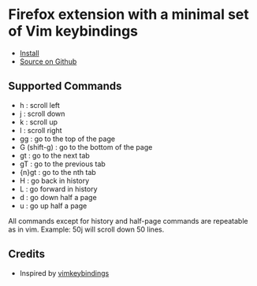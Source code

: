 # Firefox extension with a minimal set of Vim keybindings

- [Install](https://addons.mozilla.org/en-US/firefox/addon/vimminkeys/)
- [Source on Github](https://github.com/astridlyre/vimminkeys)

## Supported Commands

- h : scroll left
- j : scroll down
- k : scroll up
- l : scroll right
- gg : go to the top of the page
- G (shift-g) : go to the bottom of the page
- gt : go to the next tab
- gT : go to the previous tab
- {n}gt : go to the nth tab
- H : go back in history
- L : go forward in history
- d : go down half a page
- u : go up half a page

All commands except for history and half-page commands are repeatable as in vim.
Example: 50j will scroll down 50 lines.

## Credits

- Inspired by [vimkeybindings](https://github.com/autonome/vimkeybindings)

